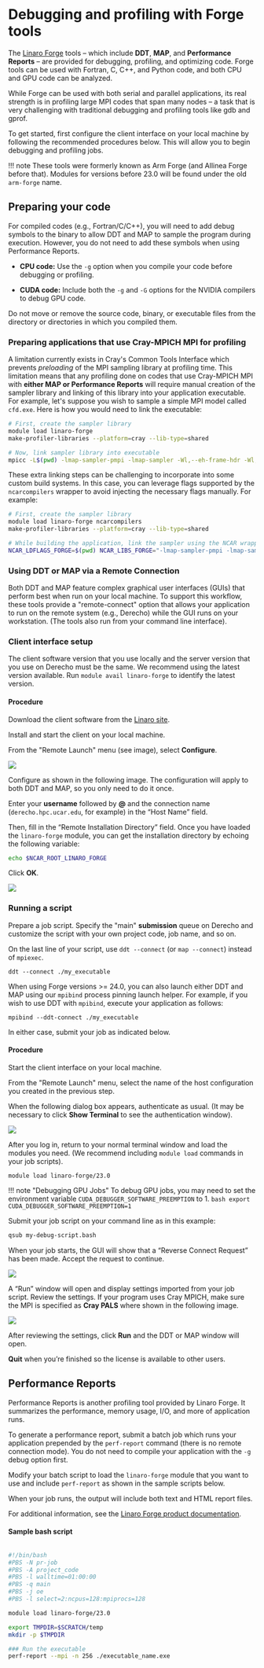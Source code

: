 # Debugging and profiling with Forge tools

The
[Linaro Forge](https://docs.linaroforge.com/23.0/html/forge/index.html)
tools – which include **DDT**, **MAP**, and **Performance Reports** –
are provided for debugging, profiling, and optimizing code. Forge tools
can be used with Fortran, C, C++, and Python code, and both CPU and GPU
code can be analyzed.

While Forge can be used with both serial and parallel applications, its
real strength is in profiling large MPI codes that span many nodes – a
task that is very challenging with traditional debugging and profiling
tools like gdb and gprof.

To get started, first configure the client interface on your local
machine by following the recommended procedures below. This will allow
you to begin debugging and profiling jobs.

!!! note
    These tools were formerly known as Arm Forge (and Allinea Forge before
    that). Modules for versions before 23.0 will be found under the old
    `arm-forge` name.

## Preparing your code

For compiled codes (e.g., Fortran/C/C++), you will need to add debug
symbols to the binary to allow DDT and MAP to sample the program during
execution. However, you do not need to add these symbols when using
Performance Reports.

- **CPU code:** Use the `-g` option when you compile your code before debugging or profiling.

- **CUDA code:** Include both the `-g` and `-G` options for the NVIDIA compilers to debug GPU code.

Do not move or remove the source code, binary, or executable files from
the directory or directories in which you compiled them.

### Preparing applications that use Cray-MPICH MPI for profiling

A limitation currently exists in Cray's Common Tools Interface which
prevents *preloading* of the MPI sampling library at profiling time.
This limitation means that any profiling done on codes that use
Cray-MPICH MPI with **either MAP or Performance Reports** will require
manual creation of the sampler library and linking of this library into
your application executable. For example, let's suppose you wish to
sample a simple MPI model called `cfd.exe`. Here is how you would need
to link the executable:
```bash
# First, create the sampler library
module load linaro-forge
make-profiler-libraries --platform=cray --lib-type=shared

# Now, link sampler library into executable
mpicc -L$(pwd) -lmap-sampler-pmpi -lmap-sampler -Wl,--eh-frame-hdr -Wl,-rpath=$(pwd) -o cfd.exe main.o driver.o physics.o
```

These extra linking steps can be challenging to incorporate into some
custom build systems. In this case, you can leverage flags supported by
the `ncarcompilers` wrapper to avoid injecting the necessary flags
manually. For example:
```bash
# First, create the sampler library
module load linaro-forge ncarcompilers
make-profiler-libraries --platform=cray --lib-type=shared

# While building the application, link the sampler using the NCAR wrapper (bash syntax)
NCAR_LDFLAGS_FORGE=$(pwd) NCAR_LIBS_FORGE="-lmap-sampler-pmpi -lmap-sampler -Wl,--eh-frame-hdr" ./build.sh
```

### Using DDT or MAP via a Remote Connection

Both DDT and MAP feature complex graphical user interfaces (GUIs) that
perform best when run on your local machine. To support this workflow,
these tools provide a "remote-connect" option that allows your
application to run on the remote system (e.g., Derecho) while the GUI
runs on your workstation. (The tools also run from your command line
interface).

### Client interface setup

The client software version that you use locally and the server version
that you use on Derecho must be the same. We recommend using the latest
version available. Run `module avail linaro-forge` to identify the latest
version.

#### Procedure

Download the client software from the [Linaro site](https://www.linaroforge.com/downloadForge/).

Install and start the client on your local machine.

From the "Remote Launch" menu (see image), select **Configure**.

![](running-ddt-map-and-pr-jobs/media/image1.png)

Configure as shown in the following image. The configuration will apply
to both DDT and MAP, so you only need to do it once.

Enter your **username** followed by **@** and the connection name
(`derecho.hpc.ucar.edu`, for example) in the “Host Name” field.

Then, fill in the “Remote Installation Directory” field. Once you have
loaded the `linaro-forge` module, you can get the installation
directory by echoing the following variable:
```bash
echo $NCAR_ROOT_LINARO_FORGE
```

Click **OK**.

![](running-ddt-map-and-pr-jobs/media/image2.png)

### Running a script

Prepare a job script. Specify the "main" **submission** queue on Derecho
and customize the script with your own project code, job name, and so
on.

On the last line of your script, use `ddt --connect` (or `map --connect`) instead of `mpiexec`.
```pre
ddt --connect ./my_executable
```

When using Forge versions >= 24.0, you can also launch either DDT and MAP using our
`mpibind` process pinning launch helper. For example, if you wish to use DDT
with `mpibind`, execute your application as follows:
```pre
mpibind --ddt-connect ./my_executable
```

In either case, submit your job as indicated below.

#### Procedure

Start the client interface on your local machine.

From the "Remote Launch" menu, select the name of the host configuration
you created in the previous step.

When the following dialog box appears, authenticate as usual. (It may be
necessary to click **Show Terminal** to see the authentication window).

![](running-ddt-map-and-pr-jobs/media/image3.png)

After you log in, return to your normal terminal window and load the
modules you need. (We recommend including `module load` commands in
your job scripts).
```pre
module load linaro-forge/23.0
```

!!! note "Debugging GPU Jobs"
    To debug GPU jobs, you may need to set the environment variable
    `CUDA_DEBUGGER_SOFTWARE_PREEMPTION` to 1.
    ```bash
    export CUDA_DEBUGGER_SOFTWARE_PREEMPTION=1
    ```

Submit your job script on your command line as in this example:
```bash
qsub my-debug-script.bash
```

When your job starts, the GUI will show that a “Reverse Connect Request”
has been made. Accept the request to continue.

![](running-ddt-map-and-pr-jobs/media/image4.png)

A “Run” window will open and display settings imported from your job
script. Review the settings. If your program uses Cray MPICH, make sure
the MPI is specified as **Cray PALS** where shown in the following
image.

![](running-ddt-map-and-pr-jobs/media/image5.png)

After reviewing the settings, click **Run** and the DDT or MAP window
will open.

**Quit** when you’re finished so the license is available to other
users.

## Performance Reports

Performance Reports is another profiling tool provided by Linaro Forge.
It summarizes the performance, memory usage, I/O, and more of
application runs.

To generate a performance report, submit a batch job which runs your
application prepended by the `perf-report` command (there is no remote
connection mode). You do not need to compile your application with
the `-g` debug option first.

Modify your batch script to load the `linaro-forge` module that you
want to use and include `perf-report` as shown in the sample scripts
below.

When your job runs, the output will include both text and HTML report
files.

For additional information, see the [Linaro Forge product
documentation](https://docs.linaroforge.com/23.0/html/forge/index.html).

#### Sample bash script
```bash

#!/bin/bash
#PBS -N pr-job
#PBS -A project_code
#PBS -l walltime=01:00:00
#PBS -q main
#PBS -j oe
#PBS -l select=2:ncpus=128:mpiprocs=128

module load linaro-forge/23.0

export TMPDIR=$SCRATCH/temp
mkdir -p $TMPDIR

### Run the executable
perf-report --mpi -n 256 ./executable_name.exe
```
